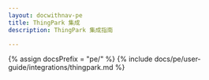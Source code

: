 ```yaml
---
layout: docwithnav-pe
title: ThingPark 集成
description: ThingPark 集成指南

---
```

{% assign docsPrefix = "pe/" %}
{% include docs/pe/user-guide/integrations/thingpark.md %}
